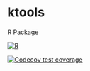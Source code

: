 # ktools
R Package

<!-- badges: start -->
  [![R](https://github.com/kangarooaifr/ktools/actions/workflows/r.yml/badge.svg)](https://github.com/kangarooaifr/ktools/actions/workflows/r.yml)
  <!-- badges: end -->
  
<!-- badges: start -->
  [![Codecov test coverage](https://codecov.io/gh/kangarooaifr/ktools/branch/master/graph/badge.svg)](https://app.codecov.io/gh/kangarooaifr/ktools?branch=master)
  <!-- badges: end -->
